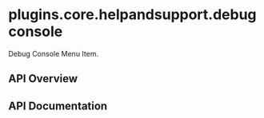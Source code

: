 # plugins.core.helpandsupport.debugconsole

Debug Console Menu Item.

## API Overview

## API Documentation

